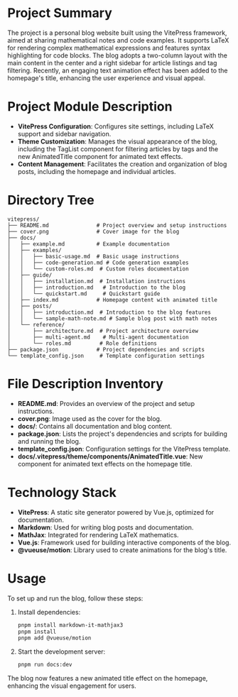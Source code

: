 # Project Summary
The project is a personal blog website built using the VitePress framework, aimed at sharing mathematical notes and code examples. It supports LaTeX for rendering complex mathematical expressions and features syntax highlighting for code blocks. The blog adopts a two-column layout with the main content in the center and a right sidebar for article listings and tag filtering. Recently, an engaging text animation effect has been added to the homepage's title, enhancing the user experience and visual appeal.

# Project Module Description
- **VitePress Configuration**: Configures site settings, including LaTeX support and sidebar navigation.
- **Theme Customization**: Manages the visual appearance of the blog, including the TagList component for filtering articles by tags and the new AnimatedTitle component for animated text effects.
- **Content Management**: Facilitates the creation and organization of blog posts, including the homepage and individual articles.

# Directory Tree
```
vitepress/
├── README.md               # Project overview and setup instructions
├── cover.png               # Cover image for the blog
├── docs/
│   ├── example.md          # Example documentation
│   ├── examples/
│   │   ├── basic-usage.md  # Basic usage instructions
│   │   ├── code-generation.md # Code generation examples
│   │   └── custom-roles.md  # Custom roles documentation
│   ├── guide/
│   │   ├── installation.md  # Installation instructions
│   │   ├── introduction.md   # Introduction to the blog
│   │   └── quickstart.md     # Quickstart guide
│   ├── index.md            # Homepage content with animated title
│   ├── posts/
│   │   ├── introduction.md  # Introduction to the blog features
│   │   └── sample-math-note.md # Sample blog post with math notes
│   └── reference/
│       ├── architecture.md  # Project architecture overview
│       ├── multi-agent.md    # Multi-agent documentation
│       └── roles.md         # Role definitions
├── package.json            # Project dependencies and scripts
└── template_config.json     # Template configuration settings
```

# File Description Inventory
- **README.md**: Provides an overview of the project and setup instructions.
- **cover.png**: Image used as the cover for the blog.
- **docs/**: Contains all documentation and blog content.
- **package.json**: Lists the project's dependencies and scripts for building and running the blog.
- **template_config.json**: Configuration settings for the VitePress template.
- **docs/.vitepress/theme/components/AnimatedTitle.vue**: New component for animated text effects on the homepage title.

# Technology Stack
- **VitePress**: A static site generator powered by Vue.js, optimized for documentation.
- **Markdown**: Used for writing blog posts and documentation.
- **MathJax**: Integrated for rendering LaTeX mathematics.
- **Vue.js**: Framework used for building interactive components of the blog.
- **@vueuse/motion**: Library used to create animations for the blog's title.

# Usage
To set up and run the blog, follow these steps:
1. Install dependencies:
   ```bash
   pnpm install markdown-it-mathjax3
   pnpm install
   pnpm add @vueuse/motion
   ```
2. Start the development server:
   ```bash
   pnpm run docs:dev
   ``` 

The blog now features a new animated title effect on the homepage, enhancing the visual engagement for users.